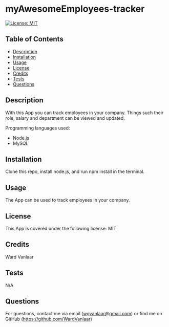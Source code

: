 # myAwesomeEmployees-tracker
[![License: MIT](https://img.shields.io/badge/License-MIT-yellow.svg)](https://opensource.org/licenses/MIT)
## Table of Contents
* [Description](#Description)
* [Installation](#Installation)
* [Usage](#Usage)
* [License](#License)
* [Credits](#Credits)
* [Tests](#Tests)
* [Questions](#Questions)


## Description
With this App you can track employees in your company. Things such their role, salary and department can be viewed and updated.

Programming languages used:
* Node.js
* MySQL


## Installation
Clone this repo, install node.js, and run npm install in the terminal.

## Usage
The App can be used to track employees in your company.

## License
This App is covered under the following license: MIT

## Credits
Ward Vanlaar

## Tests
N/A

## Questions
For questions, contact me via email (wgvanlaar@gmail.com) or find me on GitHub (https://github.com/WardVanlaar)
  
